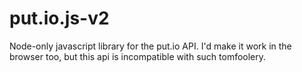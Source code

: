put.io.js-v2
============

Node-only javascript library for the put.io API. I'd make it work in the browser too, but this api is incompatible with such tomfoolery.